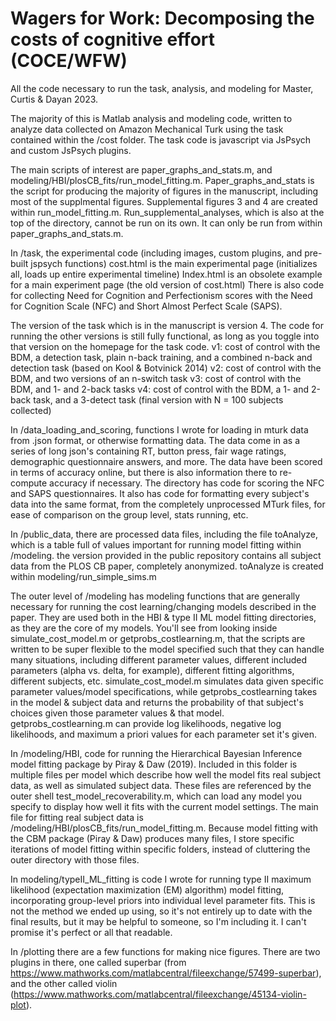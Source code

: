 # Wagers for Work: Decomposing the costs of cognitive effort (COCE/WFW)

All the code necessary to run the task, analysis, and modeling for Master, Curtis & Dayan 2023.

The majority of this is Matlab analysis and modeling code, written to analyze data collected on Amazon Mechanical Turk using the task contained within the /cost folder.
The task code is javascript via JsPsych and custom JsPsych plugins.

The main scripts of interest are paper_graphs_and_stats.m, and modeling/HBI/plosCB_fits/run_model_fitting.m. Paper_graphs_and_stats is the script for producing the majority of figures in the manuscript, including most of the supplmental figures. Supplemental figures 3 and 4 are created within run_model_fitting.m. Run_supplemental_analyses, which is also at the top of the directory, cannot be run on its own. It can only be run from within paper_graphs_and_stats.m.

In /task, the experimental code (including images, custom plugins, and pre-built jspsych functions)
cost.html is the main experimental page (initializes all, loads up entire experimental timeline)
Index.html is an obsolete example for a main experiment page (the old version of cost.html)
There is also code for collecting Need for Cognition and Perfectionism scores with the Need for Cognition Scale (NFC) and Short Almost Perfect Scale (SAPS).

The version of the task which is in the manuscript is version 4. The code for running the other versions is still fully functional, as long as you toggle into that version on the homepage for the task code.
v1: cost of control with the BDM, a detection task, plain n-back training, and a combined n-back and detection task (based on Kool & Botvinick 2014)
v2: cost of control with the BDM, and two versions of an n-switch task
v3: cost of control with the BDM, and 1- and 2-back tasks
v4: cost of control with the BDM, a 1- and 2-back task, and a 3-detect task (final version with N = 100 subjects collected)

In /data_loading_and_scoring, functions I wrote for loading in mturk data from .json format, or otherwise formatting data. The data come in as a series of long json's containing RT, button press, fair wage ratings, demographic questionnaire answers, and more. The data have been scored in terms of accuracy online, but there is also information there to re-compute accuracy if necessary. The directory has code for scoring the NFC and SAPS questionnaires. It also has code for formatting every subject's data into the same format, from the completely unprocessed MTurk files, for ease of comparison on the group level, stats running, etc.

In /public_data, there are processed data files, including the file toAnalyze,
which is a table full of values important for running model fitting within /modeling.
the version provided in the public repository contains all subject data from the PLOS CB paper,
completely anonymized. toAnalyze is created within modeling/run_simple_sims.m

The outer level of /modeling has modeling functions that are generally necessary for running the cost learning/changing models described in the paper. They are used both in the HBI & type II ML model fitting directories, as they are the core of my models. You'll see from looking inside simulate_cost_model.m or getprobs_costlearning.m, that the scripts are written to be super flexible to the model specified such that they can handle many situations, including different parameter values, different included parameters (alpha vs. delta, for example), different fitting algorithms, different subjects, etc. simulate_cost_model.m simulates data given specific parameter values/model specifications, while getprobs_costlearning takes in the model & subject data and returns the probability of that subject's choices given those parameter values & that model. getprobs_costlearning.m can provide log likelihoods, negative log likelihoods, and maximum a priori values for each parameter set it's given.

In /modeling/HBI, code for running the Hierarchical Bayesian Inference model fitting package by Piray & Daw (2019). Included in this folder is multiple files per model which describe how well the model fits real subject data, as well as simulated subject data. These files are referenced by the outer shell test_model_recoverability.m, which can load any model you specify to display how well it fits with the current model settings. The main file for fitting real subject data is /modeling/HBI/plosCB_fits/run_model_fitting.m. Because model fitting with the CBM package (Piray & Daw) produces many files, I store specific iterations of model fitting within specific folders, 
instead of cluttering the outer directory with those files.

In modeling/typeII_ML_fitting is code I wrote for running type II maximum likelihood (expectation maximization (EM) algorithm) model fitting, incorporating group-level priors into individual level parameter fits. This is not the method we ended up using, so it's not entirely up to date with the final results, but it may be helpful to someone, so I'm including it. I can't promise it's perfect or all that readable.

In /plotting there are a few functions for making nice figures. There are two plugins in there, one called superbar (from https://www.mathworks.com/matlabcentral/fileexchange/57499-superbar), and the other called violin (https://www.mathworks.com/matlabcentral/fileexchange/45134-violin-plot).
